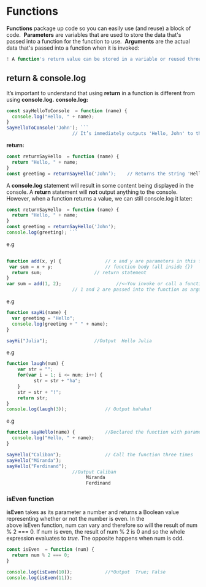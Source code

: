 # Functions
**Functions** package up code so you can easily use (and reuse) a block of code. 
**Parameters** are variables that are used to store the data that's passed into a function for the function to use. 
**Arguments** are the actual data that's passed into a function when it is invoked:
```js 
! A function's return value can be stored in a variable or reused throughout your program as a function argument
```
## return & console.log
It’s important to understand that using **return** in a function is different from using **console.log.**
**console.log:**

```js
const sayHelloToConsole  = function (name) {
  console.log("Hello, " + name);
}
sayHelloToConsole('John'); ```
 						// It’s immediately outputs 'Hello, John' to the console.
```
**return:**
```js
const returnSayHello  = function (name) {
  return "Hello, " + name;
}
const greeting = returnSayHello('John’);	// Returns the string 'Hello, John' to a variable and nothing will get output to the console.
```
A **console.log** statement will result in some content being displayed in the console. 
A **return** statement will **not** output anything to the console. 
However, when a function returns a value, we can still console.log it later:
```js
const returnSayHello  = function (name) {
  return "Hello, " + name;
}
const greeting = returnSayHello('John');
console.log(greeting); ```
```
e.g
```js
								
function add(x, y) {				// x and y are parameters in this function declaration
 var sum = x + y;			        // function body (all inside {})
  return sum; 					// return statement
}
var sum = add(1, 2);			        //<—You invoke or call a function to have it do something (add(1,2))
						// 1 and 2 are passed into the function as arguments

```
e.g
```js
function sayHi(name) {
  var greeting = "Hello";
  console.log(greeting + " " + name);
}

sayHi("Julia");					//Output  Hello Julia
```

e.g
```js
function laugh(num) {
    var str = "";
    for(var i = 1; i <= num; i++) {
          str = str + "ha"; 
    }
    str = str + "!"; 
    return str;
}
console.log(laugh(3));  			// Output hahaha!

```
e.g
```js
function sayHello(name) {			//Declared the function with parameter - name
  console.log("Hello, " + name);
}

sayHello("Caliban");				// Call the function three times
sayHello("Miranda");
sayHello("Ferdinand");						
						//Output Caliban
							 Miranda
							 Ferdinand

```
### isEven function

**isEven** takes as its parameter a number and returns a Boolean value representing whether or not the number is even.
In the above isEven function, num can vary and therefore so will the result of num % 2 === 0. 
If num is even, the result of num % 2 is 0 and so the whole expression evaluates to *true*. 
The opposite happens when num is odd.

```js
const isEven  = function (num) {
  return num % 2 === 0;
}

console.log(isEven(10));			//*Output  True; False
console.log(isEven(11));							           
							
```
